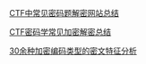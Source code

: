 [CTF中常见密码题解密网站总结](https://blog.csdn.net/qq_41638851/article/details/100526839)

[CTF密码学常见加密解密总结](https://blog.csdn.net/qq_40837276/article/details/83080460)

[30余种加密编码类型的密文特征分析](https://cloud.tencent.com/developer/article/1749430)
